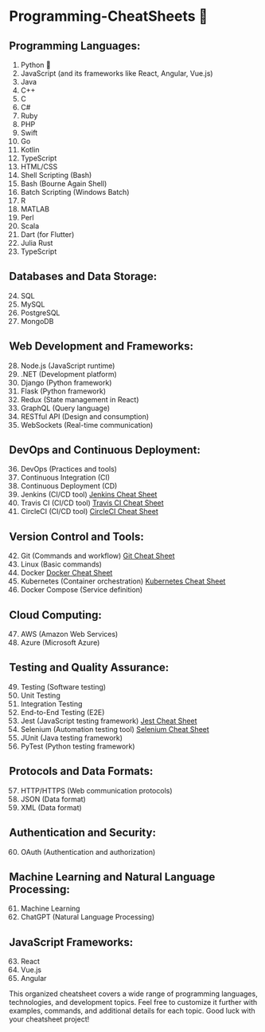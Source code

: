# Programming-CheatSheets 🚀

## Programming Languages:

1. Python 🐍
2. JavaScript (and its frameworks like React, Angular, Vue.js)
3. Java
4. C++
5. C
6. C#
7. Ruby
8. PHP
9. Swift
10. Go
11. Kotlin
12. TypeScript
13. HTML/CSS
14. Shell Scripting (Bash)
15. Bash (Bourne Again Shell)
16. Batch Scripting (Windows Batch)
17. R
18. MATLAB
19. Perl
20. Scala
21. Dart (for Flutter)
22. Julia
Rust
23. TypeScript

## Databases and Data Storage:

24. SQL
25. MySQL
26. PostgreSQL
27. MongoDB

## Web Development and Frameworks:

28. Node.js (JavaScript runtime)
29. .NET (Development platform)
30. Django (Python framework)
31. Flask (Python framework)
32. Redux (State management in React)
33. GraphQL (Query language)
34. RESTful API (Design and consumption)
35. WebSockets (Real-time communication)

## DevOps and Continuous Deployment:

36. DevOps (Practices and tools)
37. Continuous Integration (CI)
38. Continuous Deployment (CD)
39. Jenkins (CI/CD tool) [Jenkins Cheat Sheet](https://www.jenkins.io/doc/book/cheat-sheet/)
40. Travis CI (CI/CD tool) [Travis CI Cheat Sheet](https://docs.travis-ci.com/user/common-build-problems/#travis-ci-cant-find-my-cmd)
41. CircleCI (CI/CD tool) [CircleCI Cheat Sheet](https://circleci.com/docs/2.0/reusing-config/)

## Version Control and Tools:

42. Git (Commands and workflow) [Git Cheat Sheet](https://education.github.com/git-cheat-sheet-education.pdf)
43. Linux (Basic commands)
44. Docker [Docker Cheat Sheet](https://www.docker.com/sites/default/files/d8/2019-09/docker-cheat-sheet.pdf)
45. Kubernetes (Container orchestration) [Kubernetes Cheat Sheet](https://kubernetes.io/docs/reference/kubectl/cheatsheet/)
46. Docker Compose (Service definition)

## Cloud Computing:

47. AWS (Amazon Web Services)
48. Azure (Microsoft Azure)

## Testing and Quality Assurance:

49. Testing (Software testing)
50. Unit Testing
51. Integration Testing
52. End-to-End Testing (E2E)
53. Jest (JavaScript testing framework) [Jest Cheat Sheet](https://devhints.io/jest)
54. Selenium (Automation testing tool) [Selenium Cheat Sheet](https://www.browserstack.com/guide/selenium-cheat-sheet)
55. JUnit (Java testing framework)
56. PyTest (Python testing framework)

## Protocols and Data Formats:

57. HTTP/HTTPS (Web communication protocols)
58. JSON (Data format)
59. XML (Data format)

## Authentication and Security:

60. OAuth (Authentication and authorization)

## Machine Learning and Natural Language Processing:

61. Machine Learning
62. ChatGPT (Natural Language Processing)

## JavaScript Frameworks:

63. React
64. Vue.js
65. Angular

This organized cheatsheet covers a wide range of programming languages, technologies, and development topics. Feel free to customize it further with examples, commands, and additional details for each topic. Good luck with your cheatsheet project!